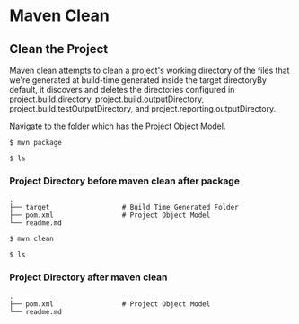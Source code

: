 # Maven Clean

## Clean the Project

Maven clean attempts to clean a project's working directory of the files that we're generated at build-time generated inside the target directoryBy default, it discovers and deletes the directories configured in project.build.directory, project.build.outputDirectory, project.build.testOutputDirectory, and project.reporting.outputDirectory.


Navigate to the folder which has the Project Object Model.

```terminal
$ mvn package
```

```terminal
$ ls
```

### Project Directory before maven clean after package
```
.
├── target                  # Build Time Generated Folder
├── pom.xml                 # Project Object Model
└── readme.md
```

```terminal
$ mvn clean
```


```terminal
$ ls
```
### Project Directory after maven clean
```
.
├── pom.xml                 # Project Object Model
└── readme.md
```
